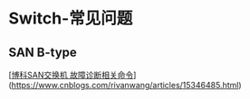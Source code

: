 # Switch-常见问题
## SAN B-type
[[博科SAN交换机 故障诊断相关命令](https://www.cnblogs.com/rivanwang/articles/15346485.html)](https://www.cnblogs.com/rivanwang/articles/15346485.html)